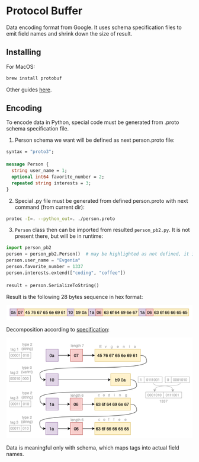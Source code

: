 # Protocol Buffer
Data encoding format from Google. 
It uses schema specification files to emit field names and shrink down the size of result. 

## Installing
For MacOS:
```bash
brew install protobuf
```
Other guides [here](https://github.com/protocolbuffers/protobuf).

## Encoding
To encode data in Python, special code must be generated from .proto schema specification file.

1. Person schema we want will be defined as next person.proto file:
```protobuf
syntax = "proto3";

message Person {
  string user_name = 1;
  optional int64 favorite_number = 2;
  repeated string interests = 3;
}
```
2. Special .py file must be generated from defined person.proto with next command (from current dir):
```bash
protoc -I=. --python_out=. ./person.proto
```
3. `Person` class then can be imported from resulted `person_pb2.py`. 
It is not present there, but will be in runtime:

```python
import person_pb2
person = person_pb2.Person()  # may be highlighted as not defined, it is ok
person.user_name = "Evgenia"
person.favorite_number = 1337
person.interests.extend(["coding", "coffee"])

result = person.SerializeToString()
```

Result is the following 28 bytes sequence in hex format:

![](https://raw.githubusercontent.com/Genvekt/data-encoding-techniques/main/images/protobuffer_string.png)

Decomposition according to [specification]():

![](https://raw.githubusercontent.com/Genvekt/data-encoding-techniques/main/images/protobuffer.png)

Data is meaningful only with schema, which maps tags into actual field names.